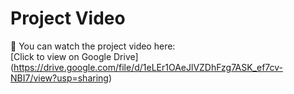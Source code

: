 # Project Video

🎥 You can watch the project video here:  
[Click to view on Google Drive] (https://drive.google.com/file/d/1eLEr1OAeJlVZDhFzg7ASK_ef7cv-NBI7/view?usp=sharing)
